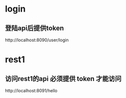 # login 
## 登陆api后提供token
http://localhost:8090/user/login


# rest1
## 访问rest1的api 必须提供 token 才能访问
http://localhost:8091/hello
